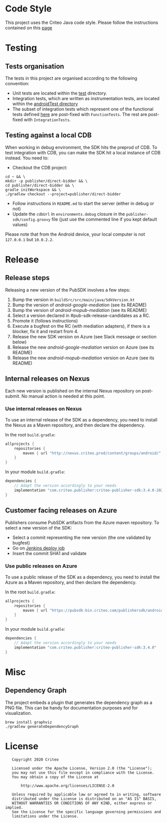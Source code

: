 # Code Style
This project uses the Criteo Java code style. Please follow the instructions contained on this [page](https://confluence.criteois.com/pages/viewpage.action?pageId=320439753)

# Testing
## Tests organisation

The tests in this project are organised according to the following convention:
- Unit tests are located within the [test](src/test/) directory.
- Integration tests, which are written as instrumentation tests, are located within the [androidTest directory](src/androidTest)
- The subset of integration tests which represent one of the functional tests defined [here](https://confluence.criteois.com/display/EE/Functional+Tests)
 are post-fixed with `FunctionTests`. The rest are post-fixed with `IntegrationTests`.

## Testing against a local CDB

When working in debug environment, the SDK hits the preprod of CDB. To test integration with CDB,
you can make the SDK hit a local instance of CDB instead. You need to:

- Checkout the CDB project:

```shell
cd ~ && \
mkdir -p publisher/direct-bidder && \
cd publisher/direct-bidder && \
gradle initWorkspace && \
./gradlew checkout --project=publisher/direct-bidder
```

- Follow instructions in `README.md` to start the server (either in debug or not)
- Update the `cdbUrl` in `environments.debug` closure in the `publisher-sdk/config.groovy` file
(just use the commented line if you kept default values)

Please note that from the Android device, your local computer is not `127.0.0.1` but `10.0.2.2`.

# Release
## Release steps
Releasing a new version of the PubSDK involves a few steps:

1. Bump the version in `buildSrc/src/main/java/SdkVersion.kt`
2. Bump the version of _android-google-mediation_ (see its README)
3. Bump the version of _android-mopub-mediation_ (see its README)
4. Select a version declared in #pub-sdk-release-candidates as a RC.
5. Promote it (follows instructions)
6. Execute a bugfest on the RC (with mediation adapters), if there is a blocker, fix it and restart from 4.
7. Release the new SDK version on Azure (see Slack message or section below)
8. Release the new _android-google-mediation_ version on Azure (see its README)
9. Release the new _android-mopub-mediation_ version on Azure (see its README)

## Internal releases on Nexus
Each new version is published on the internal Nexus repository on post-submit. No manual action is needed
at this point.

### Use internal releases on Nexus

To use an internal release of the SDK as a dependency, you need to install the Nexus as a Maven
repository, and then declare the dependency.

In the root `build.gradle`:
```Groovy
allprojects {
    repositories {
        maven { url "http://nexus.criteo.prod/content/groups/android/" }
    }
}
```

In your module `build.gradle`:
```Groovy
dependencies {
    // Adapt the version accordingly to your needs
    implementation "com.criteo.publisher:criteo-publisher-sdk:3.4.0-20200317.1720"
}
```

## Customer facing releases on Azure

Publishers consume PubSDK artifacts from the Azure maven repository.
To select a new version of the SDK:
- Select a commit representing the new version (the one validated by bugfest)
- Go on [Jenkins deploy job](https://build.crto.in/job/pub-sdk-mochi-prod-deployment/build)
- Insert the commit SHA1 and validate

### Use public releases on Azure

To use a public release of the SDK as a dependency, you need to install the Azure as a Maven
repository, and then declare the dependency.

In the root `build.gradle`:
```Groovy
allprojects {
    repositories {
        maven { url "https://pubsdk-bin.criteo.com/publishersdk/android" }
    }
}
```

In your module `build.gradle`:
```Groovy
dependencies {
    // Adapt the version accordingly to your needs
    implementation "com.criteo.publisher:criteo-publisher-sdk:3.4.0"
}
```


# Misc
## Dependency Graph
The project embeds a plugin that generates the dependency graph as a PNG file. This can be handy for documentation purposes and for visualization.

```
brew install graphviz
./gradlew generateDependencyGraph
```

# License

       Copyright 2020 Criteo

       Licensed under the Apache License, Version 2.0 (the "License");
       you may not use this file except in compliance with the License.
       You may obtain a copy of the License at

           http://www.apache.org/licenses/LICENSE-2.0

       Unless required by applicable law or agreed to in writing, software
       distributed under the License is distributed on an "AS IS" BASIS,
       WITHOUT WARRANTIES OR CONDITIONS OF ANY KIND, either express or implied.
       See the License for the specific language governing permissions and
       limitations under the License.